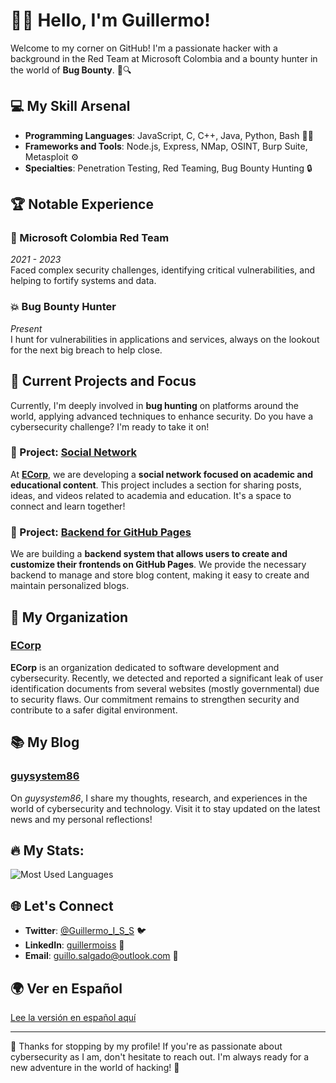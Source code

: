 # 🕵️‍♂️ Hello, I'm Guillermo!

Welcome to my corner on GitHub! I'm a passionate hacker with a background in the Red Team at Microsoft Colombia and a bounty hunter in the world of **Bug Bounty**. 🚀🔍

## 💻 My Skill Arsenal

- **Programming Languages**: JavaScript, C, C++, Java, Python, Bash 🧑‍💻
- **Frameworks and Tools**: Node.js, Express, NMap, OSINT, Burp Suite, Metasploit ⚙️
- **Specialties**: Penetration Testing, Red Teaming, Bug Bounty Hunting 🔒

## 🏆 Notable Experience

### **🔐 Microsoft Colombia Red Team**  
*2021 - 2023*  
Faced complex security challenges, identifying critical vulnerabilities, and helping to fortify systems and data.

### **💥 Bug Bounty Hunter**  
*Present*  
I hunt for vulnerabilities in applications and services, always on the lookout for the next big breach to help close.

## 🚀 Current Projects and Focus

Currently, I'm deeply involved in **bug hunting** on platforms around the world, applying advanced techniques to enhance security. Do you have a cybersecurity challenge? I'm ready to take it on!

### **🔧 Project: [Social Network](https://ecorp.infinityfreeapp.com)**
At [**ECorp**](https://github.com/Guillo659#-mi-organizaci%C3%B3n), we are developing a **social network focused on academic and educational content**. This project includes a section for sharing posts, ideas, and videos related to academia and education. It's a space to connect and learn together!

### **🔧 Project: [Backend for GitHub Pages](https://github.com/Sena-11#nuestro-proyecto-principal)**
We are building a **backend system that allows users to create and customize their frontends on GitHub Pages**. We provide the necessary backend to manage and store blog content, making it easy to create and maintain personalized blogs.

## 🏢 My Organization

### **[ECorp](https://github.com/ECorp-team)**
**ECorp** is an organization dedicated to software development and cybersecurity. Recently, we detected and reported a significant leak of user identification documents from several websites (mostly governmental) due to security flaws. Our commitment remains to strengthen security and contribute to a safer digital environment.

## 📚 My Blog

### **[guysystem86](https://guysystem86.blogspot.com)**
On *guysystem86*, I share my thoughts, research, and experiences in the world of cybersecurity and technology. Visit it to stay updated on the latest news and my personal reflections!

## 🔥 My Stats:

![Most Used Languages](https://github-readme-stats.vercel.app/api/top-langs/?username=Guillo659&layout=compact&theme=dark&custom_title=Most+Used+Languages)

## 🌐 Let's Connect

- **Twitter**: [@Guillermo_I_S_S](https://twitter.com/Guillermo_I_S_S) 🐦
- **LinkedIn**: [guillermoiss](https://www.linkedin.com/in/guillermoiss/) 🔗
- **Email**: [guillo.salgado@outlook.com](mailto:guillo.salgado@outlook.com) 📧

## 🌍 Ver en Español

[Lee la versión en español aquí](https://github.com/Guillo659/Guillo659/blob/main/README_es.md)


<!--
## 📊 GitHub Stats

![GitHub Stats](https://github-readme-stats.vercel.app/api?username=Guillo659&show_icons=true&hide_title=true&count_private=true&hide=prs&theme=dark)
-->
---

🎉 Thanks for stopping by my profile! If you're as passionate about cybersecurity as I am, don't hesitate to reach out. I'm always ready for a new adventure in the world of hacking! 🤖

